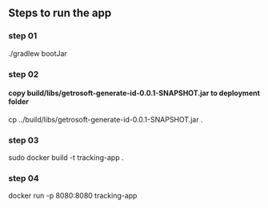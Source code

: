 ## Steps to run the app
### step 01
./gradlew bootJar

### step 02
#### copy build/libs/getrosoft-generate-id-0.0.1-SNAPSHOT.jar to deployment folder
cp ../build/libs/getrosoft-generate-id-0.0.1-SNAPSHOT.jar .

### step 03
sudo docker build -t tracking-app .

### step 04
docker run -p 8080:8080 tracking-app